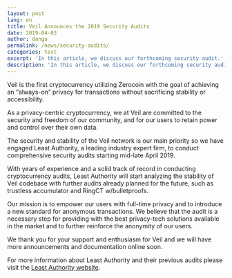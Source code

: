 ```yaml
---
layout: post
lang: en
title: Veil Announces the 2019 Security Audits
date: 2019-04-03
author: dango
permalink: /news/security-audits/
categories: test
excerpt: 'In this article, we discuss our forthcoming security audit.'
description: 'In this article, we discuss our forthcoming security audit.'
---
```


Veil is the first cryptocurrency utilizing Zerocoin with the goal of achieving an “always-on” privacy for transactions without sacrificing stability or accessibility.
 
As a privacy-centric cryptocurrency, we at Veil are committed to the security and freedom of our community, and for our users to retain power and control over their own data.
 
The security and stability of the Veil network is our main priority so we have engaged Least Authority, a leading industry expert firm, to conduct comprehensive security audits starting mid-late April 2019.
 
With years of experience and a solid track of record in conducting cryptocurrency audits, Least Authority will start analyzing the stability of Veil codebase with further audits already planned for the future, such as trustless accumulator and RingCT w/bulletproofs. 
 
Our mission is to empower our users with full-time privacy and to introduce a new standard for anonymous transactions. We believe that the audit is a necessary step for providing with the best privacy-tech solutions available in the market and to further reinforce the anonymity of our users. 
 
We thank you for your support and enthusiasm for Veil and we will have more announcements and documentation online soon.
 
For more information about Least Authority and their previous audits please visit the [Least Authority website](https://leastauthority.com/blog/categories/audits/).